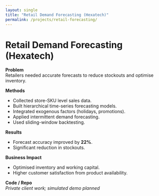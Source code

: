 ```yaml
---
layout: single
title: "Retail Demand Forecasting (Hexatech)"
permalink: /projects/retail-forecasting/
---
```


# Retail Demand Forecasting (Hexatech)

**Problem**  
Retailers needed accurate forecasts to reduce stockouts and optimise inventory.

**Methods**
- Collected store-SKU level sales data.  
- Built hierarchical time-series forecasting models.  
- Integrated exogenous factors (holidays, promotions).  
- Applied intermittent demand forecasting.  
- Used sliding-window backtesting.

**Results**
- Forecast accuracy improved by **22%**.  
- Significant reduction in stockouts.  

**Business Impact**
- Optimised inventory and working capital.  
- Higher customer satisfaction from product availability.

**Code / Repo**  
*Private client work; simulated demo planned*
